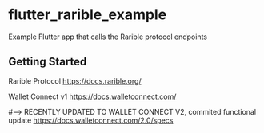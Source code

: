 # flutter_rarible_example

Example Flutter app that calls the Rarible protocol endpoints

## Getting Started

Rarible Protocol
https://docs.rarible.org/

Wallet Connect v1
https://docs.walletconnect.com/

#--> RECENTLY UPDATED TO WALLET CONNECT V2, commited functional update
https://docs.walletconnect.com/2.0/specs
